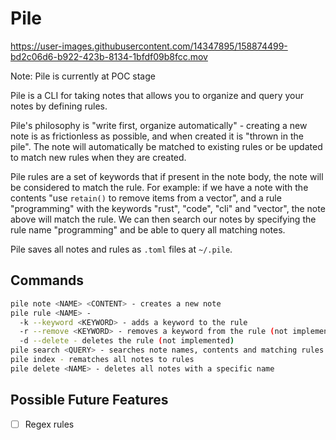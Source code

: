 # Pile


https://user-images.githubusercontent.com/14347895/158874499-bd2c06d6-b922-423b-8134-1bfdf09b8fcc.mov


Note: Pile is currently at POC stage

Pile is a CLI for taking notes that allows you to organize and query your notes by defining rules.

Pile's philosophy is "write first, organize automatically" - creating a new note is as frictionless as possible, and when created it is "thrown in the pile". The note will automatically be matched to existing rules or be updated to match new rules when they are created.

Pile rules are a set of keywords that if present in the note body, the note will be considered to match the rule.
For example: if we have a note with the contents "use `retain()` to remove items from a vector", and a rule "programming" with the keywords "rust", "code", "cli" and "vector", the note above will match the rule. We can then search our notes by specifying the rule name "programming" and be able to query all matching notes.

Pile saves all notes and rules as `.toml` files at `~/.pile`.

## Commands

```sh
pile note <NAME> <CONTENT> - creates a new note
pile rule <NAME> - 
  -k --keyword <KEYWORD> - adds a keyword to the rule
  -r --remove <KEYWORD> - removes a keyword from the rule (not implemented)
  -d --delete - deletes the rule (not implemented)
pile search <QUERY> - searches note names, contents and matching rules
pile index - rematches all notes to rules
pile delete <NAME> - deletes all notes with a specific name
```

## Possible Future Features

- [ ] Regex rules
